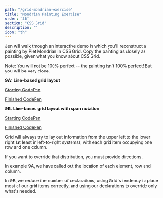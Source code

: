 ```yaml
---
path: "/grid-mondrian-exercise"
title: "Mondrian Painting Exercise"
order: "2B"
section: "CSS Grid"
description: ""
icon: "th"
---
```


Jen will walk through an interactive demo in which you'll reconstruct a painting by Piet Mondrian in CSS Grid. Copy the painting as closely as possible, given what you know about CSS Grid.

Note: You will not be 100% perfect -- the painting isn't 100% perfect! But you will be very close.

**9A: Line-based grid layout**

[Starting CodePen](https://codepen.io/jen4web/pen/mdmagoP?editors=1100)

[Finished CodePen](https://codepen.io/jen4web/pen/vYmvMwN?editors=1100)

**9B: Line-based grid layout with span notation**

[Starting CodePen](https://codepen.io/jen4web/pen/qBmLGqE)

[Finished CodePen](https://codepen.io/jen4web/pen/VwbqObj?editors=1100)

Grid will always try to lay out information from the upper left to the lower right (at least in left-to-right systems), with each grid item occupying one row and one column.

If you want to override that distribution, you must provide directions.

In example 9A, we have called out the location of each element, row and column.

In 9B, we reduce the number of declarations, using Grid's tendency to place most of our grid items correctly, and using our declarations to override only what's needed.

